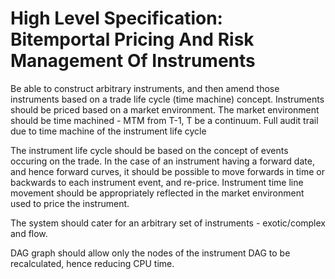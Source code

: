 # High Level Specification: Bitemportal Pricing And Risk Management Of Instruments

Be able to construct arbitrary instruments, and then amend those instruments based on a trade life cycle (time machine) concept. Instruments should be priced based on a market environment.  The market environment should be time machined - MTM from T-1, T be a continuum.  Full audit trail due to time machine of the instrument life cycle

The instrument life cycle should be based on the concept of events occuring on the trade.  In the case of an instrument having a forward date, and hence forward curves, it should be possible to move forwards in time or backwards to each instrument event, and re-price.  Instrument time line movement should be appropriately reflected in the market environment used to price the instrument.

The system should cater for an arbitrary set of instruments - exotic/complex and flow.

DAG graph should allow only the nodes of the instrument DAG to be recalculated, hence reducing CPU time.  
